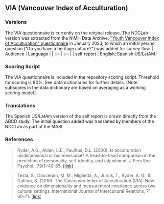 ## VIA (Vancouver Index of Acculturation)

### Versions
The VIA questionnaire is currently on the original release. The NDCLab version was extracted from the NIMH Data Archive, ["Youth Vancouver Index of Acculturation" questionnaire](https://nda.nih.gov/data_structure.html?short_name=vancouver_identity_accult01) in January 2023, to which an initial yes/no question ("Do you have a heritage culture?") was added for survey flow.
| Audience | Language |
| :--  | :--  |
| self report | English; Spanish US/LatAM |


### Scoring Script
The VIA questionnaire is included in the repository scoring script. Threshold for scoring is 80%. See data dictionaries for further details. (Note: subscores in the data dictionary are based on averaging as a working scoring model.)


### Translations
The Spanish US/LatAm version of the self report is drawn directly from the ABCD study.  The initial question added was translated by members of the NDCLab as part of the MASI.


### References
> Ryder, A.G., Alden, L.E., Paulhus, D.L. (2000). Is acculturation unidimensional or bidimensional? A head-to-head comparison in the prediction of personality, self-identity, and adjustment. J Pers Soc Psychol., 79(1):49-65. [[link]](https://pubmed.ncbi.nlm.nih.gov/10909877/)

> Testa, S., Doucerain, M. M., Miglietta, A., Jurcik, T., Ryder, A. G., & Gattino, S. (2019). The Vancouver Index of Acculturation (VIA): New evidence on dimensionality and measurement invariance across two cultural settings. International Journal of Intercultural Relations, 71, 60–71. [[link]](https://psycnet.apa.org/record/2019-34218-007)